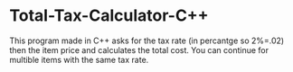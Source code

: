 # Total-Tax-Calculator-C++
This program made in C++ asks for the tax rate (in percantge so 2%=.02) then the item price and calculates the total cost. You can continue for multible items with the same tax rate.
